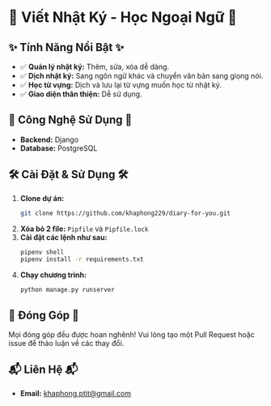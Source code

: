 # 📖 Viết Nhật Ký - Học Ngoại Ngữ 📖

## ✨ Tính Năng Nổi Bật ✨
- ✅ **Quản lý nhật ký:** Thêm, sửa, xóa dễ dàng.
- ✅ **Dịch nhật ký:** Sang ngôn ngữ khác và chuyển văn bản sang giọng nói.
- ✅ **Học từ vựng:** Dịch và lưu lại từ vựng muốn học từ nhật ký.
- ✅ **Giao diện thân thiện:** Dễ sử dụng.

## 🚀 Công Nghệ Sử Dụng 🚀
- **Backend:** Django
- **Database:** PostgreSQL

## 🛠️ Cài Đặt & Sử Dụng 🛠️
1. **Clone dự án:**
    ```bash
    git clone https://github.com/khaphong229/diary-for-you.git
    ```
2. **Xóa bỏ 2 file:** `Pipfile` và `Pipfile.lock`
3. **Cài đặt các lệnh như sau:**
    ```bash
    pipenv shell
    pipenv install -r requirements.txt
    ```
4. **Chạy chương trình:**
    ```bash
    python manage.py runserver
    ```

## 🤝 Đóng Góp 🤝
Mọi đóng góp đều được hoan nghênh! Vui lòng tạo một Pull Request hoặc issue để thảo luận về các thay đổi.

## 📬 Liên Hệ 📬
- **Email:** [khaphong.ptit@gmail.com](mailto:khaphong.ptit@gmail.com)
